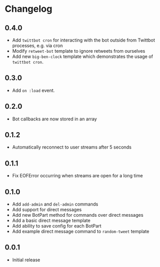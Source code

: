# Changelog

## 0.4.0

* Add `twittbot cron` for interacting with the bot outside from Twittbot processes, e.g. via cron
* Modify `retweet-bot` template to ignore retweets from ourselves
* Add new `big-ben-clock` template which demonstrates the usage of `twittbot cron`.

## 0.3.0

* Add `on :load` event.

## 0.2.0

* Bot callbacks are now stored in an array

## 0.1.2

* Automatically reconnect to user streams after 5 seconds

## 0.1.1

* Fix EOFError occurring when streams are open for a long time

## 0.1.0

* Add `add-admin` and `del-admin` commands
* Add support for direct messages
* Add new BotPart method for commands over direct messages
* Add a basic direct message template
* Add ability to save config for each BotPart
* Add example direct message command to `random-tweet` template

## 0.0.1

* Initial release
